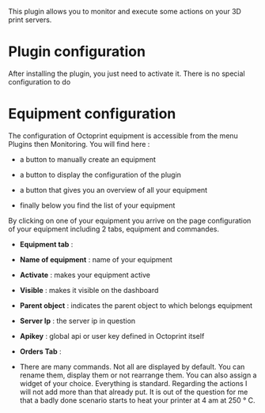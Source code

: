 This plugin allows you to monitor and execute some actions on your 3D print servers.

Plugin configuration 
=======================

After installing the plugin, you just need to activate it. There is no special configuration to do

Equipment configuration 
=============================

The configuration of Octoprint equipment is accessible from the menu
Plugins then Monitoring. You will find here :

-   a button to manually create an equipment

-   a button to display the configuration of the plugin

-   a button that gives you an overview of all your equipment

-   finally below you find the list of your equipment

By clicking on one of your equipment you arrive on the page
configuration of your equipment including 2 tabs, equipment and
commandes.

-   **Equipment tab** :

-   **Name of equipment** : name of your equipment

-   **Activate** : makes your equipment active

-   **Visible** : makes it visible on the dashboard

-   **Parent object** : indicates the parent object to which belongs
    equipment

-   **Server Ip** : the server ip in question

-   **Apikey** : global api or user key defined in Octoprint itself


-   **Orders Tab** :

-   There are many commands. Not all are displayed by default. You can rename them, display them or not rearrange them. 
You can also assign a widget of your choice. Everything is standard. Regarding the actions I will not add more than that already put.
It is out of the question for me that a badly done scenario starts to heat your printer at 4 am at 250 ° C.

